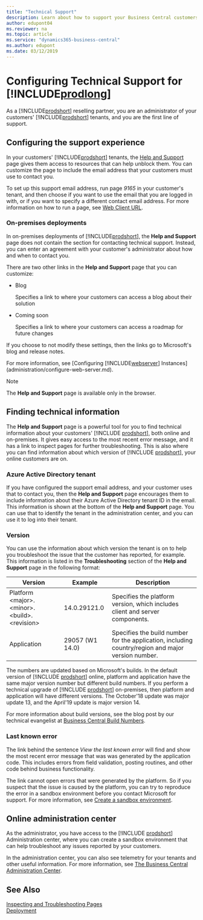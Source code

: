 ```yaml
---
title: "Technical Support"
description: Learn about how to support your Business Central customers, online and on-premises.
author: edupont04
ms.reviewer: na
ms.topic: article
ms.service: "dynamics365-business-central"
ms.author: edupont
ms.date: 03/12/2019
---
```


# Configuring Technical Support for [!INCLUDE[prodlong](developer/includes/prodlong.md)]

As a [!INCLUDE[prodshort](developer/includes/prodshort.md)] reselling partner, you are an administrator of your customers' [!INCLUDE[prodshort](developer/includes/prodshort.md)] tenants, and you are the first line of support.  

## Configuring the support experience

In your customers' [!INCLUDE[prodshort](developer/includes/prodshort.md)] tenants, the [Help and Support](/dynamics365/business-central/product-help-support?toc=/dynamics365/business-central/dev-itpro/toc.json) page gives them access to resources that can help unblock them. You can customize the page to include the email address that your customers must use to contact you.

<!--Temporary setup-->
To set up this support email address, run page *9165* in your customer's tenant, and then choose if you want to use the email that you are logged in with, or if you want to specify a different contact email address. For more information on how to run a page, see [Web Client URL](developer/devenv-web-client-urls.md).  
<!--TODO: Set this up in the tenant admin center-->

### On-premises deployments

In on-premises deployments of [!INCLUDE[prodshort](developer/includes/prodshort.md)], the **Help and Support** page does not contain the section for contacting technical support. Instead, you can enter an agreement with your customer's administrator about how and when to contact you.  

There are two other links in the **Help and Support** page that you can customize:

* Blog

    Specifies a link to where your customers can access a blog about their solution  
* Coming soon

    Specifies a link to where your customers can access a roadmap for future changes

If you choose to not modify these settings, then the links go to Microsoft's blog and release notes.

For more information, see [Configuring [!INCLUDE[webserver](developer/includes/webserver.md)] Instances](administration/configure-web-server.md).

> [!NOTE]
> The **Help and Support** page is available only in the browser.  

## Finding technical information

The **Help and Support** page is a powerful tool for you to find technical information about your customers' [!INCLUDE [prodshort](developer/includes/prodshort.md)], both online and on-premises. It gives easy access to the most recent error message, and it has a link to inspect pages for further troubleshooting. This is also where you can find information about which version of [!INCLUDE [prodshort](developer/includes/prodshort.md)], your online customers are on.  

### Azure Active Directory tenant

If you have configured the support email address, and your customer uses that to contact you, then the **Help and Support** page encourages them to include information about their Azure Active Directory tenant ID in the email. This information is shown at the bottom of the **Help and Support** page. You can use that to identify the tenant in the administration center, and you can use it to log into their tenant.  

### Version

You can use the information about which version the tenant is on to help you troubleshoot the issue that the customer has reported, for example. This information is listed in the **Troubleshooting** section of the **Help and Support** page in the following format:

|Version  |Example      |Description                                 |
|---------|-------------|--------------------------------------------|
|Platform \<major>.\<minor>.\<build>.\<revision>|14.0.29121.0 | Specifies the platform version, which includes client and server components. |
|Application |29057 (W1 14.0) | Specifies the build number for the application, including country/region and major version number. |

The numbers are updated based on Microsoft's builds. In the default version of [!INCLUDE [prodshort](developer/includes/prodshort.md)] online, platform and application have the same major version number but different build numbers. If you perform a technical upgrade of [!INCLUDE [prodshort](developer/includes/prodshort.md)] on-premises, then platform and application will have different versions. The October'18 update was major update 13, and the April'19 update is major version 14.  

For more information about build versions, see the blog post by our technical evangelist at [Business Central Build Numbers](https://freddysblog.com/2018/12/05/business-central-build-numbers/).  

### Last known error

The link behind the sentence *View the last known error* will find and show the most recent error message that was was generated by the application code. This includes errors from field validation, posting routines, and other code behind business functionality.  

The link cannot open errors that were generated by the platform. So if you suspect that the issue is caused by the platform, you can try to reproduce the error in a sandbox environment before you contact Microsoft for support. For more information, see [Create a sandbox environment](administration/tenant-admin-center.md#create-a-sandbox-environment).

## Online administration center

As the administrator, you have access to the [!INCLUDE [prodshort](developer/includes/prodshort.md)] Administration center, where you can create a sandbox environment that can help troubleshoot any issues reported by your customers.  

In the administration center, you can also see telemetry for your tenants and other useful information. For more information, see [The Business Central Administration Center](administration/tenant-admin-center.md).  

<!-- TODO: How to manage your customers' support issues -->

## See Also

[Inspecting and Troubleshooting Pages](developer/devenv-inspecting-pages.md)  
[Deployment](deployment/Deployment.md)  
